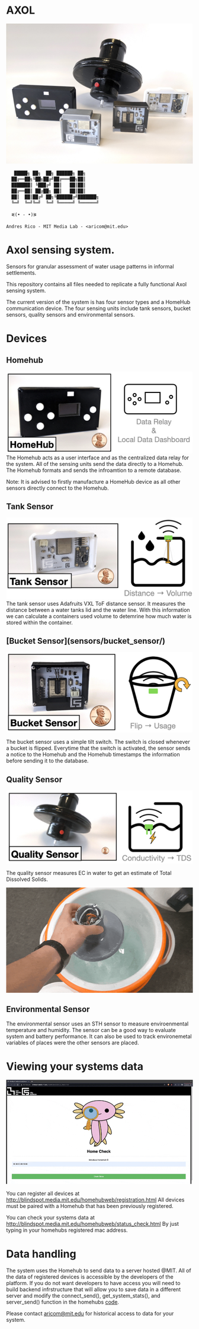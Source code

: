 # AXOL

<img src="images/axol_system.jpeg">

```
   █████╗ ██╗  ██╗ ██████╗ ██╗     
  ██╔══██╗╚██╗██╔╝██╔═══██╗██║     
  ███████║ ╚███╔╝ ██║   ██║██║     
  ██╔══██║ ██╔██╗ ██║   ██║██║     
  ██║  ██║██╔╝ ██╗╚██████╔╝███████╗
  ╚═╝  ╚═╝╚═╝  ╚═╝ ╚═════╝ ╚══════╝

  ᓬ(• - •)ᕒ

Andres Rico - MIT Media Lab - <aricom@mit.edu>

```

<h1>Axol sensing system. </h1>

Sensors for granular assessment of water usage patterns in informal settlements.

This repository contains all files needed to replicate a fully functional Axol sensing system.

The current version of the system is has four sensor types and a HomeHub communication device. The four sensing units include tank sensors, bucket sensors, quality sensors and environmental sensors.

<h1>Devices</h1>


<h2>Homehub</h2>
<img src="images/homehub.jpeg">
The Homehub acts as a user interface and as the centralized data relay for the system. All of the sensing units send the data directly to a Homehub. The Homehub formats and sends the infroamtion to a remote database. 

Note: It is advised to firstly manufacture a HomeHub device as all other sensors directly connect to the Homehub. 

<h2>Tank Sensor</h2>
<img src="images/tank_sensor.jpeg">
The tank sensor uses Adafruits VXL ToF distance sensor. It measures the distance between a water tanks lid and the water line. With this information we can calculate a containers used volume to detemrine how much water is stored within the container. 

<h2>[Bucket Sensor](sensors/bucket_sensor/)</h2>
<img src="images/bucket_sensor.jpeg">

The bucket sensor uses a simple tilt switch. The switch is closed whenever a bucket is flipped. Everytime that the switch is activated, the sensor sends a notice to the Homehub and the Homehub timestamps the information before sending it to the database. 

<h2>Quality Sensor</h2>
<img src="images/quality_sensor.jpeg">

The quality sensor measures EC in water to get an estimate of Total Dissolved Solids. 

<img src="images/buoy_floating.gif">


<h2>Environmental Sensor</h2>
The environmental sensor uses an STH sensor to measure enviroenmental temperature and humidity. The sensor can be a good way to evaluate system and battery performance. It can also be used to track environemetal variables of places were the other sensors are placed. 


<h1>Viewing your systems data </h1>

<img src="images/dashupdate.gif">

You can register all devices at <http://blindspot.media.mit.edu/homehubweb/registration.html>
All devices must be paired with a Homehub that has been previously registered. 

You can check your systems data at <http://blindspot.media.mit.edu/homehubweb/status_check.html>
By just typing in your homehubs registered mac address. 

<h1>Data handling</h1>

The system uses the Homehub to send data to a server hosted @MIT. All of the data of registered devices is accessible by the developers of the platform. If you do not want developers to have access you will need to build backend infrstructure that will allow you to save data in a different server and modify the connect_send(), get_system_stats(), and server_send() function in the homehubs <a href="https://github.com/AndresRicoM/axol/blob/main/homehub/code/cs_homehub.ino">code</a>. 

Please contact <aricom@mit.edu> for historical access to data for your system. 
